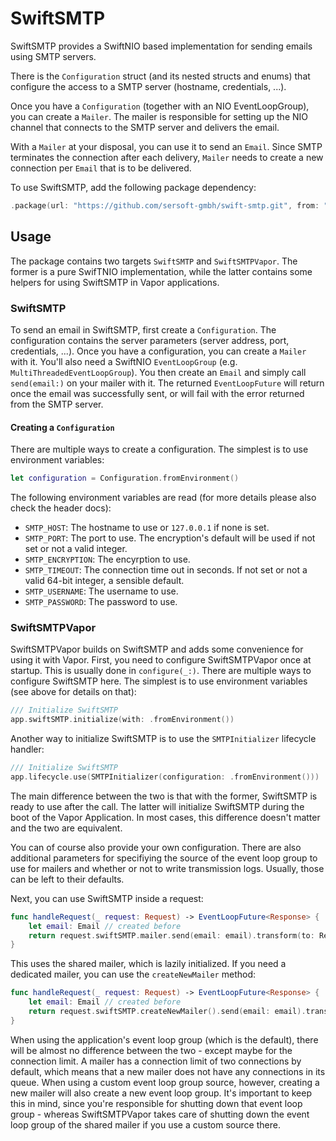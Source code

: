 # SwiftSMTP

SwiftSMTP provides a SwiftNIO based implementation for sending emails using SMTP servers.

There is the `Configuration` struct (and its nested structs and enums) that configure the access to a SMTP server (hostname, credentials, ...).

Once you have a `Configuration` (together with an NIO EventLoopGroup), you can create a `Mailer`. The mailer is responsible for setting up the NIO channel that connects to the SMTP server and delivers the email.

With a `Mailer` at your disposal, you can use it to send an `Email`. Since SMTP terminates the connection after each delivery, `Mailer` needs to create a new connection per `Email` that is to be delivered.

To use SwiftSMTP, add the following package dependency:
```swift
.package(url: "https://github.com/sersoft-gmbh/swift-smtp.git", from: "2.0.0")
```

## Usage

The package contains two targets `SwiftSMTP` and `SwiftSMTPVapor`. The former is a pure SwifTNIO implementation, while the latter contains some helpers for using SwiftSMTP in Vapor applications.

### SwiftSMTP

To send an email in SwiftSMTP, first create a `Configuration`. The configuration contains the server parameters (server address, port, credentials, ...).
Once you have a configuration, you can create a `Mailer` with it. You'll also need a SwiftNIO `EventLoopGroup` (e.g. `MultiThreadedEventLoopGroup`).
You then create an `Email` and simply call `send(email:)` on your mailer with it. The returned `EventLoopFuture` will return once the email was successfully sent, or will fail with the error returned from the SMTP server.

#### Creating a `Configuration`

There are multiple ways to create a configuration. The simplest is to use environment variables:

```swift
let configuration = Configuration.fromEnvironment()
```

The following environment variables are read (for more details please also check the header docs):

- `SMTP_HOST`: The hostname to use or `127.0.0.1` if none is set.
- `SMTP_PORT`: The port to use. The encryption's default will be used if not set or not a valid integer.
- `SMTP_ENCRYPTION`: The encyrption to use.
- `SMTP_TIMEOUT`: The connection time out in seconds. If not set or not a valid 64-bit integer, a sensible default.
- `SMTP_USERNAME`: The username to use.
- `SMTP_PASSWORD`: The password to use.

### SwiftSMTPVapor

SwiftSMTPVapor builds on SwiftSMTP and adds some convenience for using it with Vapor. First, you need to configure SwiftSMTPVapor once at startup. This is usually done in `configure(_:)`. There are multiple ways to configure SwiftSMTP here. The simplest is to use environment variables (see above for details on that):

```swift
/// Initialize SwiftSMTP
app.swiftSMTP.initialize(with: .fromEnvironment())
```

Another way to initialize SwiftSMTP is to use the `SMTPInitializer` lifecycle handler:

```swift
/// Initialize SwiftSMTP
app.lifecycle.use(SMTPInitializer(configuration: .fromEnvironment()))
```

The main difference between the two is that with the former, SwiftSMTP is ready to use after the call. The latter will initialize SwiftSMTP during the boot of the Vapor Application. In most cases, this difference doesn't matter and the two are equivalent.

You can of course also provide your own configuration. There are also additional parameters for specifiying the source of the event loop group to use for mailers and whether or not to write transmission logs. Usually, those can be left to their defaults.

Next, you can use SwiftSMTP inside a request:

```swift
func handleRequest(_ request: Request) -> EventLoopFuture<Response> {
    let email: Email // created before
    return request.swiftSMTP.mailer.send(email: email).transform(to: Response())
}
```

This uses the shared mailer, which is lazily initialized. If you need a dedicated mailer, you can use the `createNewMailer` method:

```swift
func handleRequest(_ request: Request) -> EventLoopFuture<Response> {
    let email: Email // created before
    return request.swiftSMTP.createNewMailer().send(email: email).transform(to: Response())
}
```

When using the application's event loop group (which is the default), there will be almost no difference between the two - except maybe for the connection limit. A mailer has a connection limit of two connections by default, which means that a new mailer does not have any connections in its queue.
When using a custom event loop group source, however, creating a new mailer will also create a new event loop group. It's important to keep this in mind, since you're responsible for shutting down that event loop group - whereas SwiftSMTPVapor takes care of shutting down the event loop group of the shared mailer if you use a custom source there.
